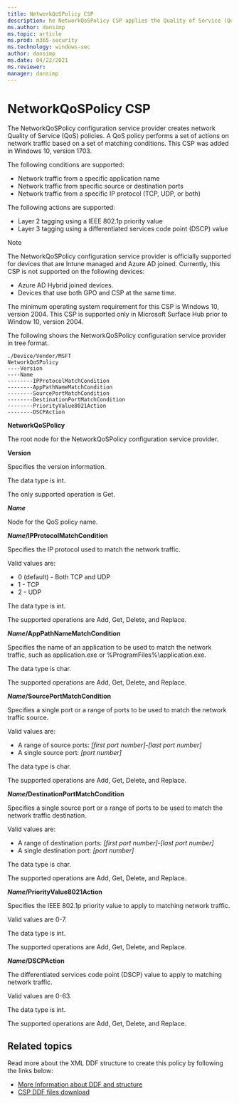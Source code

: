 ```yaml
---
title: NetworkQoSPolicy CSP
description: he NetworkQoSPolicy CSP applies the Quality of Service (QoS) policy for Microsoft Surface Hub. This CSP was added in Windows 10, version 1703.
ms.author: dansimp
ms.topic: article
ms.prod: m365-security
ms.technology: windows-sec
author: dansimp
ms.date: 04/22/2021
ms.reviewer: 
manager: dansimp
---
```


# NetworkQoSPolicy CSP

The NetworkQoSPolicy configuration service provider creates network Quality of Service (QoS) policies. A QoS policy performs a set of actions on network traffic based on a set of matching conditions. This CSP was added in Windows 10, version 1703.

The following conditions are supported:
- Network traffic from a specific application name
- Network traffic from specific source or destination ports
- Network traffic from a specific IP protocol (TCP, UDP, or both)
 
The following actions are supported:
- Layer 2 tagging using a IEEE 802.1p priority value
- Layer 3 tagging using a differentiated services code point (DSCP) value

> [!NOTE]
> The NetworkQoSPolicy configuration service provider is officially supported for devices that are Intune managed and Azure AD joined. Currently, this CSP is not supported on the following devices:
> - Azure AD Hybrid joined devices.
> - Devices that use both GPO and CSP at the same time.
> 
> The minimum operating system requirement for this CSP is Windows 10, version 2004. This CSP is supported only in Microsoft Surface Hub prior to Window 10, version 2004.

The following shows the NetworkQoSPolicy configuration service provider in tree format.
```
./Device/Vendor/MSFT
NetworkQoSPolicy
----Version
----Name
--------IPProtocolMatchCondition
--------AppPathNameMatchCondition
--------SourcePortMatchCondition
--------DestinationPortMatchCondition
--------PriorityValue8021Action
--------DSCPAction
```
<a href="" id="networkqospolicy"></a>**NetworkQoSPolicy**   
<p>The root node for the NetworkQoSPolicy configuration service provider.</p>

<a href="" id="version"></a>**Version**  
<p>Specifies the version information.

<p>The data type is int. 

<p>The only supported operation is Get.

<a href="" id="name"></a>***Name***  
<p>Node for the QoS policy name.

<a href="" id="name-ipprotocolmatchcondition"></a>***Name*/IPProtocolMatchCondition**  
<p>Specifies the IP protocol used to match the network traffic. 

<p>Valid values are:

- 0 (default) - Both TCP and UDP 
- 1 - TCP
- 2 - UDP

<p>The data type is int. 

<p>The supported operations are Add, Get, Delete, and Replace.

<a href="" id="name-apppathnamematchcondition"></a>***Name*/AppPathNameMatchCondition**  
<p>Specifies the name of an application to be used to match the network traffic, such as application.exe or %ProgramFiles%\application.exe.

<p>The data type is char. 

<p>The supported operations are Add, Get, Delete, and Replace.

<a href="" id="name-sourceportmatchcondition"></a>***Name*/SourcePortMatchCondition**  
<p>Specifies a single port or a range of ports to be used to match the network traffic source. 

<p>Valid values are: 

-   A range of source ports: _[first port number]_-_[last port number]_
-   A single source port: _[port number]_
   
<p>The data type is char. 

<p>The supported operations are Add, Get, Delete, and Replace.

<a href="" id="name-destinationportmatchcondition"></a>***Name*/DestinationPortMatchCondition**  
<p>Specifies a single source port or a range of ports to be used to match the network traffic destination.

<p>Valid values are: 

-   A range of destination ports: _[first port number]_-_[last port number]_
-   A single destination port: _[port number]_
   
<p>The data type is char. 

<p>The supported operations are Add, Get, Delete, and Replace.

<a href="" id="name-priorityvalue8021action"></a>***Name*/PriorityValue8021Action**  
<p>Specifies the IEEE 802.1p priority value to apply to matching network traffic.

<p>Valid values are 0-7.

<p>The data type is int.

<p>The supported operations are Add, Get, Delete, and Replace.

<a href="" id="name-dscpaction"></a>***Name*/DSCPAction**  
<p>The differentiated services code point (DSCP) value to apply to matching network traffic.

<p>Valid values are 0-63.

<p>The data type is int.

<p>The supported operations are Add, Get, Delete, and Replace.


## Related topics

Read more about the XML DDF structure to create this policy by following the links below:

- [More Information about DDF and structure](networkqospolicy-ddf.md)
- [CSP DDF files download](configuration-service-provider-reference.md#csp-ddf-files-download)
